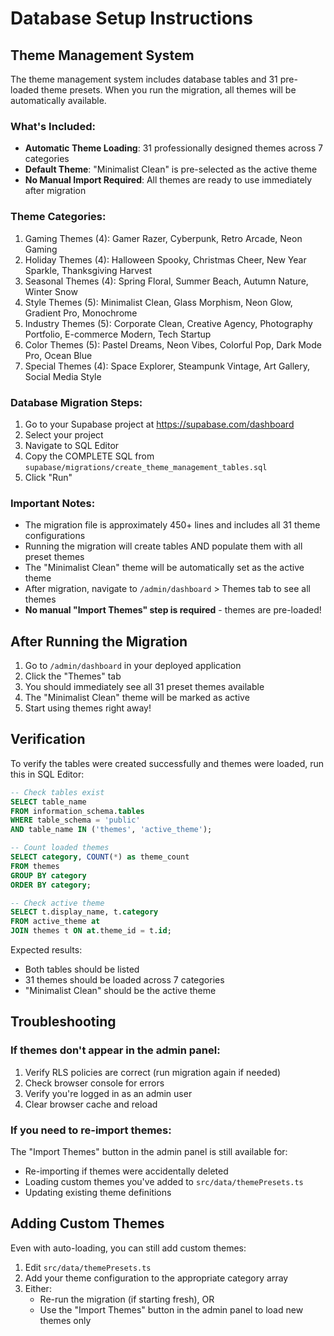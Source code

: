 # Database Setup Instructions

## Theme Management System

The theme management system includes database tables and 31 pre-loaded theme presets. When you run the migration, all themes will be automatically available.

### What's Included:

- **Automatic Theme Loading**: 31 professionally designed themes across 7 categories
- **Default Theme**: "Minimalist Clean" is pre-selected as the active theme
- **No Manual Import Required**: All themes are ready to use immediately after migration

### Theme Categories:

1. Gaming Themes (4): Gamer Razer, Cyberpunk, Retro Arcade, Neon Gaming
2. Holiday Themes (4): Halloween Spooky, Christmas Cheer, New Year Sparkle, Thanksgiving Harvest
3. Seasonal Themes (4): Spring Floral, Summer Beach, Autumn Nature, Winter Snow
4. Style Themes (5): Minimalist Clean, Glass Morphism, Neon Glow, Gradient Pro, Monochrome
5. Industry Themes (5): Corporate Clean, Creative Agency, Photography Portfolio, E-commerce Modern, Tech Startup
6. Color Themes (5): Pastel Dreams, Neon Vibes, Colorful Pop, Dark Mode Pro, Ocean Blue
7. Special Themes (4): Space Explorer, Steampunk Vintage, Art Gallery, Social Media Style

### Database Migration Steps:

1. Go to your Supabase project at https://supabase.com/dashboard
2. Select your project
3. Navigate to SQL Editor
4. Copy the COMPLETE SQL from `supabase/migrations/create_theme_management_tables.sql`
5. Click "Run"

### Important Notes:

- The migration file is approximately 450+ lines and includes all 31 theme configurations
- Running the migration will create tables AND populate them with all preset themes
- The "Minimalist Clean" theme will be automatically set as the active theme
- After migration, navigate to `/admin/dashboard` > Themes tab to see all themes
- **No manual "Import Themes" step is required** - themes are pre-loaded!

## After Running the Migration

1. Go to `/admin/dashboard` in your deployed application
2. Click the "Themes" tab
3. You should immediately see all 31 preset themes available
4. The "Minimalist Clean" theme will be marked as active
5. Start using themes right away!

## Verification

To verify the tables were created successfully and themes were loaded, run this in SQL Editor:

```sql
-- Check tables exist
SELECT table_name 
FROM information_schema.tables 
WHERE table_schema = 'public' 
AND table_name IN ('themes', 'active_theme');

-- Count loaded themes
SELECT category, COUNT(*) as theme_count
FROM themes
GROUP BY category
ORDER BY category;

-- Check active theme
SELECT t.display_name, t.category
FROM active_theme at
JOIN themes t ON at.theme_id = t.id;
```

Expected results:
- Both tables should be listed
- 31 themes should be loaded across 7 categories
- "Minimalist Clean" should be the active theme

## Troubleshooting

### If themes don't appear in the admin panel:

1. Verify RLS policies are correct (run migration again if needed)
2. Check browser console for errors
3. Verify you're logged in as an admin user
4. Clear browser cache and reload

### If you need to re-import themes:

The "Import Themes" button in the admin panel is still available for:
- Re-importing if themes were accidentally deleted
- Loading custom themes you've added to `src/data/themePresets.ts`
- Updating existing theme definitions

## Adding Custom Themes

Even with auto-loading, you can still add custom themes:

1. Edit `src/data/themePresets.ts`
2. Add your theme configuration to the appropriate category array
3. Either:
   - Re-run the migration (if starting fresh), OR
   - Use the "Import Themes" button in the admin panel to load new themes only
